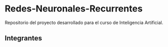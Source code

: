 # Redes-Neuronales-Recurrentes
Repositorio del proyecto desarrollado para el curso de Inteligencia Artificial.

## Integrantes
